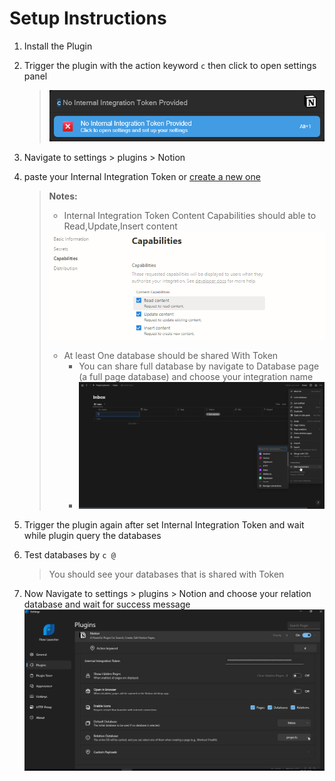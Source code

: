# Setup Instructions
1. Install the Plugin
2. Trigger the plugin with the action keyword `c` then click to open settings panel
   
   > <img src="Demo Assets/noApi.png">
   
4. Navigate to settings > plugins > Notion
5. paste your Internal Integration Token or [create a new one](https://www.notion.so/my-integrations)
   > **Notes:**
   > - Internal Integration Token Content Capabilities should able to Read,Update,Insert content
   >   
   >  <img src="Demo Assets/tokenCapabilities.png">
   >
   > - At least One database should be shared With Token
   >    - You can share full database by navigate to Database page (a full page database) and choose your integration name
   >    - <img src="Demo Assets/fullDB.png">
6. Trigger the plugin again after set Internal Integration Token and wait while plugin query the databases
7. Test databases by `c @`
   > You should see your databases that is shared with Token
   >
   > 

8. Now Navigate to settings > plugins > Notion and choose your relation database and wait for success message
   <img src="Demo Assets/chooseRelation.png">
   
   
   
